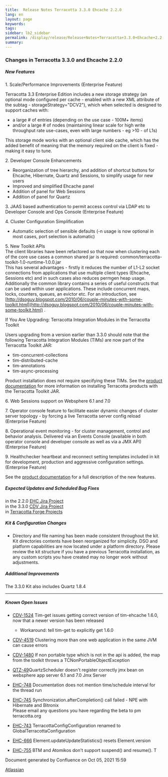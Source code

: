 ```yaml
---
title:  Release Notes Terracotta 3.3.0 Ehcache 2.2.0  
lang: en
layout: page
keywords:
tags:
sidebar: lb2_sidebar
permalink: /display/release/Release+Notes+Terracotta+3.3.0+Ehcache+2.2.0.html
summary:
---
```


### Changes in Terracotta 3.3.0 and Ehcache 2.2.0

##### New Features

1\. Scale/Performance Improvements (Enterprise Feature)

Terracotta 3.3 Enterprise Edition includes a new storage strategy (an optional mode configured per cache - enabled with a new XML attribute of the <terracotta> subtag - storageStrategy="DCV2"), which when selected is designed to support caches with:

*   a large # of entries (depending on the use case - 100M+ items)
*   and/or a large # of nodes (maintaining linear scale for high write throughput rate use-cases, even with large numbers - eg >10 - of L1s)

This storage mode works with an optional client side cache, which has the added benefit of meaning that the memory required on the client is fixed - making it easy to tune.

2\. Developer Console Enhancements

*   Reorganization of tree hierarchy, and addition of shortcut buttons for Ehcache, Hibernate, Quartz and Sessions, to simplify usage for new users
*   Improved and simplified Ehcache panel
*   Addition of panel for Web Sessions
*   Addition of panel for Quartz

3\. JAAS based authentication to permit access control via LDAP etc to Developer Console and Ops Console (Enterprise Feature)

4\. Cluster Configuration Simplification

*   Automatic selection of sensible defaults (-n usage is now optional in most cases, port selection is automatic)

5\. New Toolkit APIs  
The client libraries have been refactored so that now when clustering each of the core use cases a common shared jar is required: common/terracotta-toolkit-1.0-runtime-1.0.0.jar  
This has several advantages - firstly it reduces the number of L1-L2 socket connections from applications that use multiple client types (Ehcache, Sessions etc) and in such cases also reduces permgen heap usage.  
Additionally the common library contains a series of useful constructs that can be used within user applications. These include concurrent maps, locks, counters, queues, an evictor etc. For an introduction, see [http://dsoguy.blogspot.com/2010/06/couple-minutes-with-some-toolkit.html](http://dsoguy.blogspot.com/2010/06/couple-minutes-with-some-toolkit.html) .

If You Are Upgrading: Terracotta Integration Modules in the Terracotta Toolkit

Users upgrading from a version earlier than 3.3.0 should note that the following Terracotta Integration Modules (TIMs) are now part of the Terracotta Toolkit JAR:

*   tim-concurrent-collections
*   tim-distributed-cache
*   tim-annotations
*   tim-async-processing

Product installation does not require specifying these TIMs. See the [product documentation](http://terracotta.org/documentation) for more information on installing Terracotta products with the Terracotta Toolkit JAR.

6\. Web Sessions support on Websphere 6.1 and 7.0

7\. Operator console feature to facilitate easier dynamic changes of cluster server topology - by forcing a live Terracotta server config reload (Enterprise Feature)

8\. Operational event monitoring - for cluster management, control and behavior analysis. Delivered via an Events Console (available in both operator console and developer console as well as via a JMX API) (Enterprise Feature)

9\. Healthchecker heartbeat and reconnect setting templates included in kit for development, production and aggressive configuration settings. (Enterprise Feature)

See the [product documentation](http://terracotta.org/documentation) for a full description of the new features.

##### Expected Updates and Scheduled Bug Fixes

in the 2.2.0 [EHC Jira Project](https://jira.terracotta.org/jira/browse/EHC#selectedTab=com.atlassian.jira.plugin.system.project%3Achangelog-panel)  
in the 3.3.0 [CDV Jira Project](https://jira.terracotta.org/jira/browse/CDV#selectedTab=com.atlassian.jira.plugin.system.project%3Achangelog-panel)  
in [Terracotta Forge Projects](http://jira.terracotta.org/jira/secure/IssueNavigator.jspa?reset=true&pid=10230&fixfor=10792)

##### Kit & Configuration Changes

*   Directory and file naming has been made consistent throughout the kit. Kit directories contents have been reorganized for simplicity. DSO and platform capabilities are now located under a platform directory. Please review the kit structure if you have a previous Terracotta installation, as any custom scripts you have created may no longer work without adjustments.

##### Additional Improvements

The 3.3.0 Kit also includes Quartz 1.8.4

* * *

##### Known Open Issues

*   [CDV-1524](https://jira.terracotta.org/jira/browse/CDV-1524) Tim-get issues getting correct version of tim-ehcache 1.6.0, now that a newer version has been released
    *   Workaround: tell tim-get to explicitly get 1.6.0

*   [CDV-4519](https://jira.terracotta.org/jira/browse/DEV-4519) Clustering more than one web application in the same JVM can cause errors

*   [CDV-1480](https://jira.terracotta.org/jira/browse/CDV-1480) If non portable type which is not in the api is added, the map from the toolkit throws a TCNonPortableObjectException

*   [QTZ-49](https://jira.terracotta.org/jira/browse/QTZ-49)QuartzScheduler doesn't register correctly jmx bean on websphere app server 6.1 and 7.0 Jmx Server

*   [EHC-748](https://jira.terracotta.org/jira/browse/EHC-748) Documentation does not mention time/schedule interval for the thread run

*   [EHC-745](https://jira.terracotta.org/jira/browse/EHC-745) Synchronization.afterCompletion() call failed - NPE with Hibernate and Bitronix  
    Please email any questions you have regarding the beta to pm <at> terracotta.org

*   [EHC-743](https://jira.terracotta.org/jira/browse/EHC-743) TerracottaConfigConfiguration renamed to GlobalTerracottaConfiguration

*   [EHC-666](https://jira.terracotta.org/jira/browse/EHC-666) Element.updateUpdateStatistics() resets Element.version

*   [EHC-755](https://jira.terracotta.org/jira/browse/EHC-755) BTM and Atomikos don't support suspend() and resume(). T

Document generated by Confluence on Oct 05, 2021 15:59

[Atlassian](http://www.atlassian.com/)
